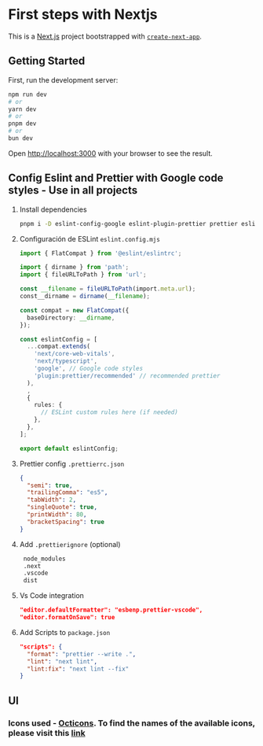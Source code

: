 # First steps with Nextjs

This is a [Next.js](https://nextjs.org) project bootstrapped with [`create-next-app`](https://nextjs.org/docs/app/api-reference/cli/create-next-app).

## Getting Started

First, run the development server:

```bash
npm run dev
# or
yarn dev
# or
pnpm dev
# or
bun dev
```

Open [http://localhost:3000](http://localhost:3000) with your browser to see the result.

## Config Eslint and Prettier with Google code styles - Use in all projects

1. Install dependencies

   ```bash
   pnpm i -D eslint-config-google eslint-plugin-prettier prettier eslint-config-prettier
   ```

2. Configuración de ESLint `eslint.config.mjs`

   ```typescript
   import { FlatCompat } from '@eslint/eslintrc';

   import { dirname } from 'path';
   import { fileURLToPath } from 'url';

   const __filename = fileURLToPath(import.meta.url);
   const__dirname = dirname(__filename);

   const compat = new FlatCompat({
     baseDirectory: __dirname,
   });

   const eslintConfig = [
     ...compat.extends(
       'next/core-web-vitals',
       'next/typescript',
       'google', // Google code styles
       'plugin:prettier/recommended' // recommended prettier
     ),
     ,
     {
       rules: {
         // ESLint custom rules here (if needed)
       },
     },
   ];

   export default eslintConfig;
   ```

3. Prettier config `.prettierrc.json`

   ```json
   {
     "semi": true,
     "trailingComma": "es5",
     "tabWidth": 2,
     "singleQuote": true,
     "printWidth": 80,
     "bracketSpacing": true
   }
   ```

4. Add `.prettierignore` (optional)

   ```txt
    node_modules
    .next
    .vscode
    dist
   ```

5. Vs Code integration

   ```json
   "editor.defaultFormatter": "esbenp.prettier-vscode",
   "editor.formatOnSave": true
   ```

6. Add Scripts to `package.json`

   ```json
   "scripts": {
     "format": "prettier --write .",
     "lint": "next lint",
     "lint:fix": "next lint --fix"
   }
   ```

## UI

### Icons used - [Octicons](https://www.npmjs.com/package/@primer/octicons-react). To find the names of the available icons, please visit this [link](https://primer.style/foundations/icons)
